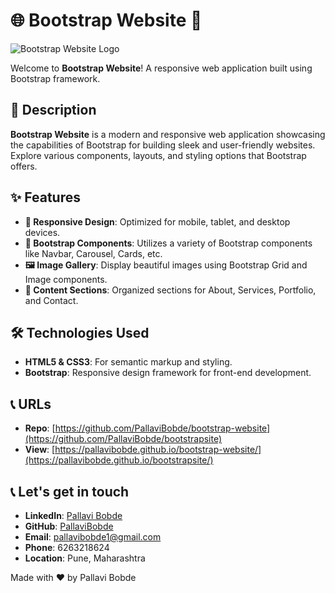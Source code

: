 # 🌐 Bootstrap Website 🚀

![Bootstrap Website Logo](path/to/logo.png)

Welcome to **Bootstrap Website**! A responsive web application built using Bootstrap framework.

## 🚀 Description

**Bootstrap Website** is a modern and responsive web application showcasing the capabilities of Bootstrap for building sleek and user-friendly websites. Explore various components, layouts, and styling options that Bootstrap offers.

## ✨ Features

- **📱 Responsive Design**: Optimized for mobile, tablet, and desktop devices.
- **🎨 Bootstrap Components**: Utilizes a variety of Bootstrap components like Navbar, Carousel, Cards, etc.
- **🖼️ Image Gallery**: Display beautiful images using Bootstrap Grid and Image components.
- **📝 Content Sections**: Organized sections for About, Services, Portfolio, and Contact.

## 🛠️ Technologies Used

- **HTML5 & CSS3**: For semantic markup and styling.
- **Bootstrap**: Responsive design framework for front-end development.

## 📞 URLs

- **Repo**: [https://github.com/PallaviBobde/bootstrap-website](https://github.com/PallaviBobde/bootstrapsite)
- **View**: [https://pallavibobde.github.io/bootstrap-website/](https://pallavibobde.github.io/bootstrapsite/)

## 📞 Let's get in touch

- **LinkedIn**: [Pallavi Bobde](https://www.linkedin.com/in/pallavi-bobde-35ba721b2)
- **GitHub**: [PallaviBobde](https://github.com/PallaviBobde)
- **Email**: [pallavibobde1@gmail.com](mailto:pallavibobde1@gmail.com)
- **Phone**: 6263218624
- **Location**: Pune, Maharashtra

Made with ❤️ by Pallavi Bobde
